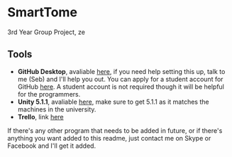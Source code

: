 # SmartTome
3rd Year Group Project, ze

Tools
---------------------
* **GitHub Desktop**, avaliable [here](https://desktop.github.com/), if you need help setting this up, talk to me (Seb) and I'll help you out. You can apply for a student account for GitHub [here](https://education.github.com/pack). A student account is not required though it will be helpful for the programmers.
* **Unity 5.1.1**, avaliable [here](https://unity3d.com/get-unity/download/archive), make sure to get 5.1.1 as it matches the machines in the university.
* **Trello**, link [here](https://trello.com/)

If there's any other program that needs to be added in future, or if there's anything you want added to this readme, just contact me on Skype or Facebook and I'll get it added.
